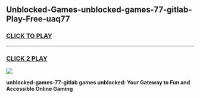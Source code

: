 
## Unblocked-Games-unblocked-games-77-gitlab-Play-Free-uaq77
<h3>
<a href="https://premium76.site?title=unblocked-games-77-gitlab&ref=19M">CLICK TO PLAY</a></h3>
<hr>

<h3>
<a href="https://premium76.site?title=unblocked-games-77-gitlab&ref=19M">CLICK 2 PLAY</a>
  
</h3>

<a href="https://premium76.site?title=unblocked-games-77-gitlab&ref=19M"><img src="https://clearcache.store/games.png"></a>


**unblocked-games-77-gitlab games unblocked: Your Gateway to Fun and Accessible Online Gaming**
